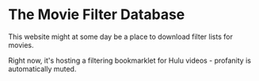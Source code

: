 # The Movie Filter Database

This website might at some day be a place to download filter lists for movies.

Right now, it's hosting a filtering bookmarklet for Hulu videos - profanity is automatically muted.